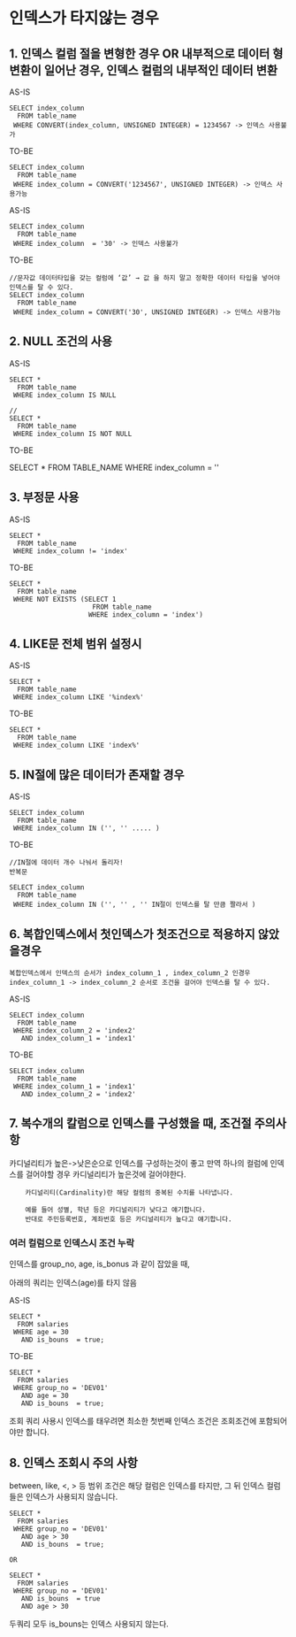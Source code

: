 # 인덱스가 타지않는 경우

## 1.  인덱스 컬럼 절을 변형한 경우 OR 내부적으로 데이터 형 변환이 일어난 경우, 인덱스 컬럼의 내부적인 데이터 변환

AS-IS

    SELECT index_column 
      FROM table_name 
     WHERE CONVERT(index_column, UNSIGNED INTEGER) = 1234567 -> 인덱스 사용불가
    
TO-BE
 
    SELECT index_column
      FROM table_name 
     WHERE index_column = CONVERT('1234567', UNSIGNED INTEGER) -> 인덱스 사용가능


AS-IS

    SELECT index_column 
      FROM table_name 
     WHERE index_column  = '30' -> 인덱스 사용불가
    
TO-BE
    
    //문자값 데이터타입을 갖는 컬럼에 ‘값’ → 값 을 하지 말고 정확한 데이터 타입을 넣어야 인덱스를 탈 수 있다.
    SELECT index_column 
      FROM table_name 
     WHERE index_column = CONVERT('30', UNSIGNED INTEGER) -> 인덱스 사용가능

## 2. NULL 조건의 사용

AS-IS

    SELECT * 
      FROM table_name 
     WHERE index_column IS NULL 
    
    //
    SELECT * 
      FROM table_name 
     WHERE index_column IS NOT NULL 
    
TO-BE
   
   SELECT * 
     FROM TABLE_NAME 
    WHERE index_column = ''


## 3. 부정문 사용

AS-IS
    
    SELECT * 
      FROM table_name 
     WHERE index_column != 'index' 
    
TO-BE
   
    SELECT * 
      FROM table_name 
     WHERE NOT EXISTS (SELECT 1 
                         FROM table_name
                        WHERE index_column = 'index')

## 4. LIKE문 전체 범위 설정시

AS-IS
    
    SELECT * 
      FROM table_name 
     WHERE index_column LIKE '%index%' 
    
TO-BE
   
    SELECT * 
      FROM table_name 
     WHERE index_column LIKE 'index%' 


## 5. IN절에 많은 데이터가 존재할 경우

AS-IS

    SELECT index_column 
      FROM table_name 
     WHERE index_column IN ('', '' ..... )
    
TO-BE

    //IN절에 데이터 개수 나눠서 돌리자!
    반복문
    
    SELECT index_column 
      FROM table_name 
     WHERE index_column IN ('', '' , '' IN절이 인덱스를 탈 만큼 짤라서 )
     
     
## 6. 복합인덱스에서 첫인덱스가 첫조건으로 적용하지 않았을경우

```복합인덱스에서 인덱스의 순서가 index_column_1 , index_column_2 인경우 index_column_1 -> index_column_2 순서로 조건을 걸어야 인덱스를 탈 수 있다.```

AS-IS

    SELECT index_column 
      FROM table_name 
     WHERE index_column_2 = 'index2'
       AND index_column_1 = 'index1'
    
TO-BE

    SELECT index_column 
      FROM table_name 
     WHERE index_column_1 = 'index1'
       AND index_column_2 = 'index2'
     

## 7. 복수개의 칼럼으로 인덱스를 구성했을 때, 조건절 주의사항

카디널리티가 높은->낮은순으로 인덱스를 구성하는것이 좋고 만역 하나의 컬럼에 인덱스를 걸어야할 경우 카디널리티가 높은것에 걸어야한다.


        카디널리티(Cardinality)란 해당 컬럼의 중복된 수치를 나타냅니다.

        예를 들어 성별, 학년 등은 카디널리티가 낮다고 얘기합니다.
        반대로 주민등록번호, 계좌번호 등은 카디널리티가 높다고 얘기합니다.


### 여러 컬럼으로 인덱스시 조건 누락

인덱스를 group_no, age, is_bonus  과 같이 잡았을 때,

아래의 쿼리는 인덱스(age)를 타지 않음

AS-IS

    SELECT *
      FROM salaries 
     WHERE age = 30
       AND is_bouns  = true;
       
TO-BE

    SELECT *
      FROM salaries 
     WHERE group_no = 'DEV01'
       AND age = 30
       AND is_bouns  = true;

조회 쿼리 사용시 인덱스를 태우려면 최소한 첫번째 인덱스 조건은 조회조건에 포함되어야만 합니다.

## 8. 인덱스 조회시 주의 사항

between, like, <, > 등 범위 조건은 해당 컬럼은 인덱스를 타지만, 그 뒤 인덱스 컬럼들은 인덱스가 사용되지 않습니다.

    SELECT *
      FROM salaries 
     WHERE group_no = 'DEV01'
       AND age > 30
       AND is_bouns  = true;
       
    OR
    
    SELECT *
      FROM salaries 
     WHERE group_no = 'DEV01'
       AND is_bouns  = true
       AND age > 30

두쿼리 모두 is_bouns는 인덱스 사용되지 않는다.
